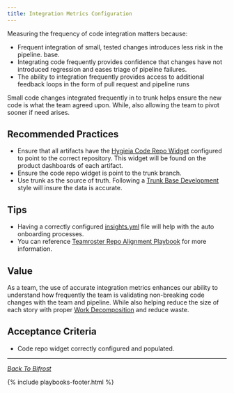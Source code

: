 ```yaml
---
title: Integration Metrics Configuration
---
```


Measuring the frequency of code integration matters because:

- Frequent integration of small, tested changes introduces less risk in the pipeline.
  base.
- Integrating code frequently provides confidence that changes have not introduced regression and eases triage of pipeline failures.
- The ability to integration frequently provides access to additional feedback loops
  in the form of pull request and pipeline runs

Small code changes integrated frequently in to trunk helps ensure the new code
is what the team agreed upon. While, also allowing the team to pivot sooner if need arises.

## Recommended Practices

- Ensure that all artifacts have the [Hygieia Code Repo
  Widget](http://insights.walmart.com/docs/hygieia/widgets/code-repo-widget.html#code-repo-widget)
  configured to point to the correct repository. This widget will be found on the
  product dashboards of each artifact.
- Ensure the code repo widget is point to the trunk branch.
- Use trunk as the source of truth. Following a [Trunk Base Development](./tech-tips/branching.html) style
  will insure the data is accurate.

## Tips

- Having a correctly configured
  [insights.yml](http://insights.walmart.com/docs/hygieia/metadata.html) file
  will help with the auto onboarding processes.
- You can reference [Teamroster Repo Alignment Playbook](./teamroster-repo-alignment.html) for more information.

## Value

As a team, the use of accurate integration metrics enhances our ability to
understand how frequently the team is validating non-breaking code changes with the team
and pipeline. While also helping reduce the size of each story with proper [Work Decomposition](./work-decomposition/work-breakdown.html)
and reduce waste.

## Acceptance Criteria

- Code repo widget correctly configured and populated.

---

_[Back To Bifrost](../../index.html)_

{% include playbooks-footer.html %}
